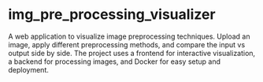 # img_pre_processing_visualizer
A web application to visualize image preprocessing techniques. Upload an image, apply different preprocessing methods, and compare the input vs output side by side. The project uses a frontend for interactive visualization, a backend for processing images, and Docker for easy setup and deployment.
